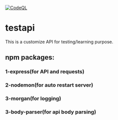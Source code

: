 [![CodeQL](https://github.com/adminvns/testapi/actions/workflows/codeql-analysis.yml/badge.svg?branch=main)](https://github.com/adminvns/testapi/actions/workflows/codeql-analysis.yml) 
# testapi
This is a customize API for testing/learning purpose.</br>

## npm packages:</br>
### 1-express(for API and requests)</br>
### 2-nodemon(for auto restart server)</br>
### 3-morgan(for logging)</br>
### 3-body-parser(for api body parsing)</br>
